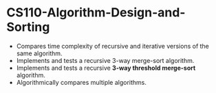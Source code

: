 # CS110-Algorithm-Design-and-Sorting

* Compares time complexity of recursive and iterative versions of the same algorithm.
* Implements and tests a recursive 3-way merge-sort algorithm.
* Implements and tests a recursive **3-way threshold merge-sort** algorithm.
* Algorithmically compares multiple algorithms.
